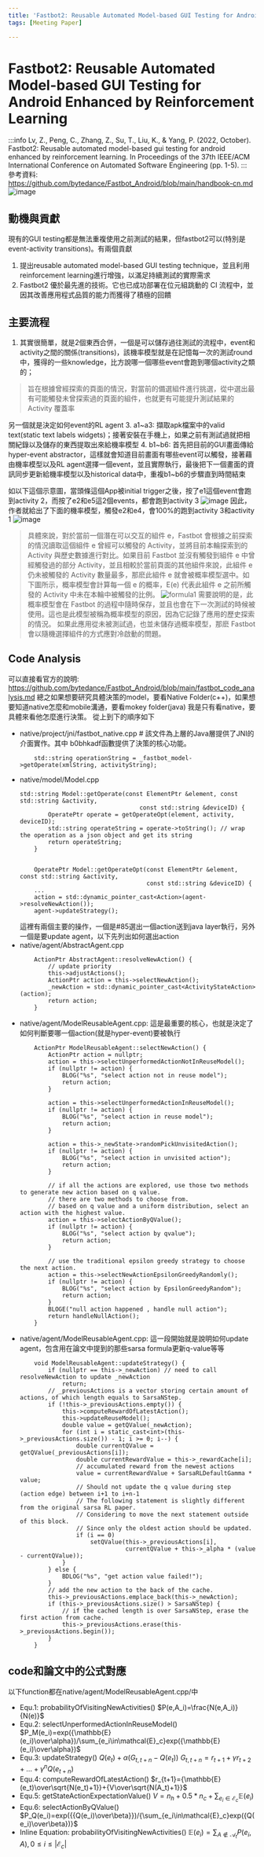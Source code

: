 ```yaml
---
title: 'Fastbot2: Reusable Automated Model-based GUI Testing for Android Enhanced by Reinforcement Learning'
tags: [Meeting Paper]

---
```


# Fastbot2: Reusable Automated Model-based GUI Testing for Android Enhanced by Reinforcement Learning
:::info
Lv, Z., Peng, C., Zhang, Z., Su, T., Liu, K., & Yang, P. (2022, October). Fastbot2: Reusable automated model-based gui testing for android enhanced by reinforcement learning. In Proceedings of the 37th IEEE/ACM International Conference on Automated Software Engineering (pp. 1-5).
:::
參考資料: https://github.com/bytedance/Fastbot_Android/blob/main/handbook-cn.md
![image](https://hackmd.io/_uploads/SJFpdcp51x.png)

## 動機與貢獻
現有的GUI testing都是無法重複使用之前測試的結果，但fastbot2可以(特別是event-activity transitions)。有兩個貢獻
1. 提出reusable automated model-based GUI testing technique，並且利用reinforcement learning進行增強，以滿足持續測試的實際需求
2. Fastbot2 優於最先進的技術。它也已成功部署在位元組跳動的 CI 流程中，並因其改善應用程式品質的能力而獲得了積極的回饋
## 主要流程
1. 其實很簡單，就是2個東西合併，一個是可以儲存過往測試的流程中，event和activity之間的關係(transitions)，該機率模型就是在記憶每一次的測試round中，獲得的一些knowledge，比方說哪一個哪些event會跑到哪個activity之類的；
> 旨在根據曾經探索的頁面的情況，對當前的備選組件進行挑選，從中選出最有可能觸發未曾探索過的頁面的組件，也就更有可能提升測試結果的 Activity 覆蓋率

另一個就是決定如何event的RL agent
3. a1~a3: 擷取apk檔案中的valid text(static text labels widgets)；接著安裝在手機上，如果之前有測試過就把相關紀錄以及儲存的東西提取出來給機率模型
4. b1~b6: 首先把目前的GUI畫面傳給hyper-event abstractor，這樣就會知道目前畫面有哪些event可以觸發，接著藉由機率模型以及RL agent選擇一個event，並且實際執行，最後把下一個畫面的資訊同步更新給機率模型以及historical data中，重複b1~b6的步驟直到時間結束

如以下這個示意圖，當頭條這個App被initial trigger之後，按了e1這個event會跑到activity 2，而按了e2和e5這2個events，都會跑到activity 3
![image](https://hackmd.io/_uploads/SJ4a0qa5ke.png)
因此，作者就給出了下面的機率模型，觸發e2和e4，會100%的跑到activity 3和activity 1
![image](https://hackmd.io/_uploads/S1U4ys6ckl.png)
> 具體來說，對於當前一個潛在可以交互的組件 e，Fastbot 會根據之前探索的情況讀取這個組件 e 曾經可以觸發的 Activity，並將目前本輪探索到的 Activity 與歷史數據進行對比。如果目前 Fastbot 並沒有觸發到組件 e 中曾經觸發過的部分 Activity，並且相較於當前頁面的其他組件來說，此組件 e 仍未被觸發的 Activity 數量最多，那麽此組件 e 就會被概率模型選中。如下圖所示，概率模型會計算每一個 e 的概率，E(e) 代表此組件 e 之前所觸發的 Activity 中未在本輪中被觸發的比例。
>![formula1](https://hackmd.io/_uploads/BJYcZjTqJx.png)
> 需要說明的是，此概率模型會在 Fastbot 的過程中隨時保存，並且也會在下一次測試的時候被使用。這也是此模型被稱為概率模型的原因，因為它記錄了應用的歷史探索的情況。
> 如果此應用從未被測試過，也並未儲存過概率模型，那麽 Fastbot 會以隨機選擇組件的方式應對冷啟動的問題。

### 
## Code Analysis
可以直接看官方的說明: https://github.com/bytedance/Fastbot_Android/blob/main/fastbot_code_analysis.md
總之如果想要研究具體決策的model，要看Native Folder(c++)，如果想要知道native怎麼和mobile溝通，要看mokey folder(java)
我是只有看native，要具體來看他怎麼進行決策。
從上到下的順序如下
* native/project/jni/fastbot_native.cpp # 該文件為上層的Java層提供了JNI的介面實作。其中 b0bhkadf函數提供了決策的核心功能。 
    ```cpp=28
        std::string operationString = _fastbot_model->getOperate(xmlString, activityString);
    ```
* native/model/Model.cpp
    ```cpp=74
    std::string Model::getOperate(const ElementPtr &element, const std::string &activity,
                                      const std::string &deviceID) {
            OperatePtr operate = getOperateOpt(element, activity, deviceID);
            std::string operateString = operate->toString(); // wrap the operation as a json object and get its string
            return operateString;
        }


        OperatePtr Model::getOperateOpt(const ElementPtr &element, const std::string &activity,
                                        const std::string &deviceID) {
        ...
        action = std::dynamic_pointer_cast<Action>(agent->resolveNewAction());
        agent->updateStrategy();
    ```
    這裡有兩個主要的操作，一個是#85選出一個action送到java layer執行，另外一個是要update agent，以下先列出如何選出action
* native/agent/AbstractAgent.cpp
    ```cpp=105
        ActionPtr AbstractAgent::resolveNewAction() {
            // update priority
            this->adjustActions();
            ActionPtr action = this->selectNewAction();
            _newAction = std::dynamic_pointer_cast<ActivityStateAction>(action);
            return action;
        }
    ```
* native/agent/ModelReusableAgent.cpp: 這是最重要的核心，也就是決定了如何判斷要哪一個action(就是hyper-event)要被執行
    ```cpp=248
        ActionPtr ModelReusableAgent::selectNewAction() {
            ActionPtr action = nullptr;
            action = this->selectUnperformedActionNotInReuseModel();
            if (nullptr != action) {
                BLOG("%s", "select action not in reuse model");
                return action;
            }

            action = this->selectUnperformedActionInReuseModel();
            if (nullptr != action) {
                BLOG("%s", "select action in reuse model");
                return action;
            }

            action = this->_newState->randomPickUnvisitedAction();
            if (nullptr != action) {
                BLOG("%s", "select action in unvisited action");
                return action;
            }

            // if all the actions are explored, use those two methods to generate new action based on q value.
            // there are two methods to choose from.
            // based on q value and a uniform distribution, select an action with the highest value.
            action = this->selectActionByQValue();
            if (nullptr != action) {
                BLOG("%s", "select action by qvalue");
                return action;
            }

            // use the traditional epsilon greedy strategy to choose the next action.
            action = this->selectNewActionEpsilonGreedyRandomly();
            if (nullptr != action) {
                BLOG("%s", "select action by EpsilonGreedyRandom");
                return action;
            }
            BLOGE("null action happened , handle null action");
            return handleNullAction();
        }
    ```
* native/agent/ModelReusableAgent.cpp: 這一段開始就是說明如何update agent，包含用在論文中提到的那些sarsa formula更新q-value等等
    ```cpp=169
        void ModelReusableAgent::updateStrategy() {
            if (nullptr == this->_newAction) // need to call resolveNewAction to update _newAction
                return;
            // _previousActions is a vector storing certain amount of actions, of which length equals to SarsaNStep.
            if (!this->_previousActions.empty()) {
                this->computeRewardOfLatestAction();
                this->updateReuseModel();
                double value = getQValue(_newAction);
                for (int i = static_cast<int>(this->_previousActions.size()) - 1; i >= 0; i--) {
                    double currentQValue = getQValue(_previousActions[i]);
                    double currentRewardValue = this->_rewardCache[i];
                    // accumulated reward from the newest actions
                    value = currentRewardValue + SarsaRLDefaultGamma * value;
                    // Should not update the q value during step (action edge) between i+1 to i+n-1
                    // The following statement is slightly different from the original sarsa RL paper.
                    // Considering to move the next statement outside of this block.
                    // Since only the oldest action should be updated.
                    if (i == 0)
                        setQValue(this->_previousActions[i],
                                  currentQValue + this->_alpha * (value - currentQValue));
                }
            } else {
                BDLOG("%s", "get action value failed!");
            }
            // add the new action to the back of the cache.
            this->_previousActions.emplace_back(this->_newAction);
            if (this->_previousActions.size() > SarsaNStep) {
                // if the cached length is over SarsaNStep, erase the first action from cache.
                this->_previousActions.erase(this->_previousActions.begin());
            }
        }
    
## code和論文中的公式對應
以下function都在native/agent/ModelReusableAgent.cpp/中
* Equ.1: probabilityOfVisitingNewActivities()
    $P(e,A_i)=\frac{N(e,A_i)}{N(e)}$
* Equ.2: selectUnperformedActionInReuseModel()
    $P_M(e_i)=exp({\mathbb{E}(e_i)\over\alpha})/\sum_{e_i\in\mathcal{E}_c}exp({\mathbb{E}(e_i)\over\alpha})$
* Equ.3: updateStrategy()
    $Q(e_t)+\alpha(G_{t,t+n}-Q(e_t))$
    $G_{t,t+n}=r_{t+1}+\gamma r_{t+2}+\dots+\gamma^n Q(e_{t+n})$
* Equ.4: computeRewardOfLatestAction()
    $r_{t+1}={\mathbb{E}(e_t)\over\sqrt{N(e_t)+1}}+{V\over\sqrt{N(A_t)+1}}$
* Equ.5: getStateActionExpectationValue()
    $V=n_h+0.5*n_c+\sum_{e_i\in\mathcal{E}_c}\mathbb{E}(e_i)$
* Equ.6: selectActionByQValue()
    $P_Q(e_i)=exp({{Q(e_i)\over\beta}})/{\sum_{e_i\in\mathcal{E}_c}exp({Q(e_i)\over\beta})}$
* Inline Equation: probabilityOfVisitingNewActivities()
    $\mathbb{E}(e_i)=\sum_{A\notin\mathcal{A}_t}P(e_i,A),0\le i\le |\mathcal{E}_c|$
